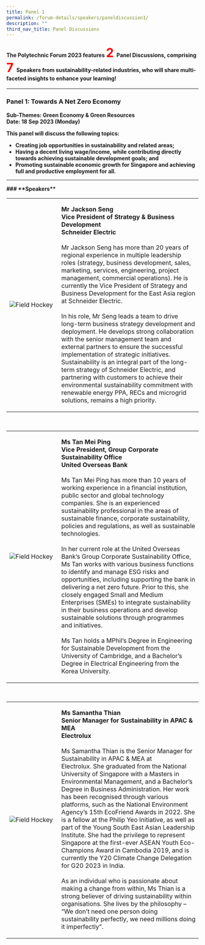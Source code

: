 ```yaml
---
title: Panel 1
permalink: /forum-details/speakers/paneldiscussion1/
description: ""
third_nav_title: Panel Discussions
---
```

#### <b>The Polytechnic Forum 2023 features <font size="+3.5"><font color="red">2 </font></font><b>Panel Discussions, comprising <font size="+3.5"><font color="red">7 </font></font><b>Speakers from sustainability-related industries, who will share multi-faceted insights to enhance your learning!</b>
<hr>

### **Panel 1: Towards A Net Zero Economy**<br>

**Sub-Themes: Green Economy &amp; Green Resources<br>
Date: 18 Sep 2023 (Monday)**

**This panel will discuss the following topics:**

* Creating job opportunities in sustainability and related areas;
* Having a decent living wage/income, while contributing directly towards achieving sustainable development goals; and
* Promoting sustainable economic growth for Singapore and achieving full and productive employment for all.
<hr>
### **Speakers**<br>
<table>
    <tbody><tr>
        <td style="width:27%"><img src="https://hosting.photobucket.com/images/i/tracyng81/Jackson_Seng.jpg?width=320&amp;height=320&amp;fit=bounds" style="display:block;margin-left:auto;margin-right:auto;" alt="Field Hockey"></td>
        <td><p><b>Mr Jackson Seng
                <br>Vice President of Strategy &amp; Business Development
					<br>Schneider Electric</b><br>
                <br>Mr Jackson Seng has more than 20 years of regional experience in multiple leadership roles (strategy, business development, sales, marketing, services, engineering, project management, commercial operations). He is currently the Vice President of Strategy and Business Development for the East Asia region at Schneider Electric.<br>
                <br>In his role, Mr Seng leads a team to drive long-term business strategy development and deployment. He develops strong collaboration with the senior management team and external partners to ensure the successful implementation of strategic initiatives. Sustainability is an integral part of the long-term strategy of Schneider Electric, and partnering with customers to achieve their environmental sustainability commitment with renewable energy PPA, RECs and microgrid solutions, remains a high priority.<br>              
            </p>
        </td>
    </tr>
</tbody></table><p></p>
<br>
<table>
    <tbody><tr>
        <td style="width:27%"><img src="https://hosting.photobucket.com/images/i/tracyng81/Tan_Mei_Ping.jpg?width=320&amp;height=320&amp;fit=bounds" style="display:block;margin-left:auto;margin-right:auto;" alt="Field Hockey"></td>
        <td><p><b>Ms Tan Mei Ping
                <br>Vice President, Group Corporate Sustainability Office
					<br>United Overseas Bank</b><br>
                <br>Ms Tan Mei Ping has more than 10 years of working experience in a financial institution, public sector and global technology companies. She is an experienced sustainability professional in the areas of sustainable finance, corporate sustainability, policies and regulations, as well as sustainable technologies.<br>
                <br>In her current role at the United Overseas Bank’s Group Corporate Sustainability Office, Ms Tan works with various business functions to identify and manage ESG risks and opportunities, including supporting the bank in delivering a net zero future. Prior to this, she closely engaged Small and Medium Enterprises (SMEs) to integrate sustainability in their business operations and develop sustainable solutions through programmes and initiatives.<br>
					<br>Ms Tan holds a MPhil’s Degree in Engineering for Sustainable Development from the University of Cambridge, and a Bachelor’s Degree in Electrical Engineering from the Korea University.<br>
            </p>
        </td>
    </tr>
</tbody></table><p></p>
<br>
<table>
    <tbody><tr>
        <td style="width:27%"><img src="https://hosting.photobucket.com/images/i/tracyng81/Samantha_Thian.jpg?width=590&amp;height=590&amp;fit=bounds" style="display:block;margin-left:auto;margin-right:auto;" alt="Field Hockey"></td>
        <td><p><b>Ms Samantha Thian
                <br>Senior Manager for Sustainability in APAC &amp; MEA
					<br>Electrolux</b><br>
                <br>Ms Samantha Thian is the Senior Manager for Sustainability in APAC &amp; MEA at Electrolux.&nbsp;She graduated from the National University of Singapore with a Masters in Environmental Management, and a Bachelor’s Degree in Business Administration. Her work has been recognised through various platforms, such as the National Environment Agency’s 15th EcoFriend Awards in 2022. She is a fellow at the Philip Yeo Initiative, as well as part of the Young South East Asian Leadership Institute. She had the privilege to represent Singapore at the first-ever ASEAN Youth Eco-Champions Award in Cambodia 2019, and is currently the Y20 Climate Change Delegation for G20 2023 in India.<br>
                <br>As an individual who is passionate about making a change from within, Ms Thian is a strong believer of driving sustainability within organisations. She lives by the philosophy – “We don’t need one person doing sustainability perfectly, we need millions doing it imperfectly”.<br>
            </p>
        </td>
    </tr>
</tbody></table><p></p></b></b>